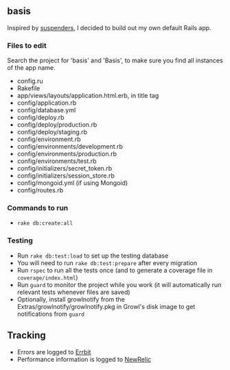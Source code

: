 ## basis

Inspired by [suspenders](https://github.com/thoughtbot/suspenders), I decided to build out my own default Rails app.

### Files to edit

Search the project for 'basis' and 'Basis', to make sure you find all instances of the app name.

* config.ru
* Rakefile
* app/views/layouts/application.html.erb, in title tag
* config/application.rb
* config/database.yml
* config/deploy.rb
* config/deploy/production.rb
* config/deploy/staging.rb
* config/environment.rb
* config/environments/development.rb
* config/environments/production.rb
* config/environments/test.rb
* config/initializers/secret_token.rb
* config/initializers/session_store.rb
* config/mongoid.yml (if using Mongoid)
* config/routes.rb

### Commands to run

* `rake db:create:all`

### Testing

* Run `rake db:test:load` to set up the testing database
* You will need to run `rake db:test:prepare` after every migration
* Run `rspec` to run all the tests once (and to generate a coverage file in `coverage/index.html`)
* Run `guard` to monitor the project while you work (it will automatically run relevant tests whenever files are saved)
* Optionally, install growlnotify from the Extras/growlnotify/growlnotify.pkg in Growl's disk image to get notifications from `guard`

## Tracking

* Errors are logged to [Errbit](https://github.com/errbit/errbit)
* Performance information is logged to [NewRelic](http://newrelic.com)
